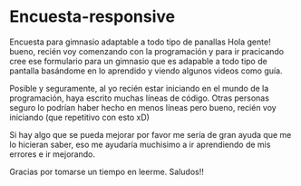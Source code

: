 # Encuesta-responsive
Encuesta para gimnasio adaptable a todo tipo de panallas
Hola gente! bueno, recién voy comenzando con la programación y para ir pracicando cree ese formulario para un gimnasio
que es adapable a todo tipo de pantalla basándome en lo aprendido y viendo algunos videos como guía.

Posible y seguramente, al yo recién estar iniciando en el mundo de la programación, haya escrito muchas líneas de código.
Otras personas seguro lo podrían haber hecho en menos líneas pero bueno, recién voy iniciando (que repetitivo con esto xD)

Si hay algo que se pueda mejorar por favor me sería de gran ayuda que me lo hicieran saber, eso me ayudaría muchisimo
a ir aprendiendo de mis errores e ir mejorando.

Gracias por tomarse un tiempo en leerme. Saludos!!
